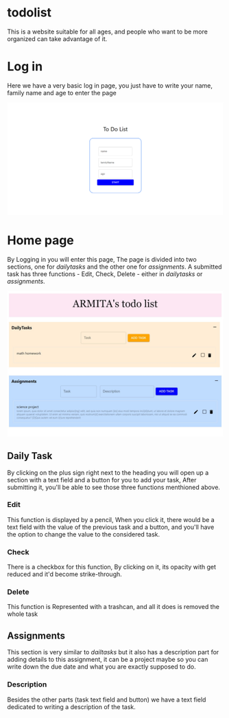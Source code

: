 # todolist
This is a website suitable for all ages, and people who want to be more organized can take advantage of it.

# Log in 
Here we have a very basic log in page, you just have to write your name, family name and age to enter the page


![login](/pictures/Log%20in.png)

# Home page
By Logging in you will enter this page, The page is divided into two sections, one for _dailytasks_ and the other one for _assignments_. A submitted task has three functions - Edit, Check, Delete - either in _dailytasks_ or _assignments_.


![HomePage](/pictures/Picture1.jpg)

## Daily Task
By clicking on the plus sign right next to the heading you will open up a section with a text field and a button for you to add your task, After submitting it, you'll be able to see those three functions menthioned above. 

### Edit
This function is displayed by a pencil, When you click it, there would be a text field with the value of the previous task and a button, and you'll have the option to change the value to the considered task.

### Check
There is a checkbox for this function, By clicking on it, its opacity with get reduced and it'd become strike-through.  

### Delete
This function is Represented with a trashcan, and all it does is removed the whole task


## Assignments
This section is very similar to _dailtasks_ but it also has a description part for adding details to this assignment, it can be a project maybe so you can write down the due date and what you are exactly supposed to do.

### Description
Besides the other parts (task text field and button) we have a text field dedicated to writing a description of the task.